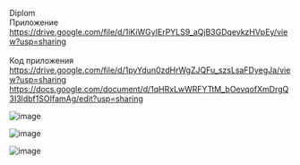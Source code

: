 
Diplom<br>
Приложение<br>
https://drive.google.com/file/d/1iKiWGyIErPYLS9_aQjB3GDqevkzHVpEy/view?usp=sharing<br><br>
Код приложения<br>
https://drive.google.com/file/d/1pyYdun0zdHrWgZJQFu_szsLsaFDyegJa/view?usp=sharing<br>
https://docs.google.com/document/d/1qHRxLwWRFYTtM_bOevqofXmDrgQ3I3ldbf1SOIfamAg/edit?usp=sharing<br>

![image](https://github.com/user-attachments/assets/d8b32d22-a6f1-4e2b-967b-c458d58ea239)


![image](https://github.com/user-attachments/assets/c59605b8-8846-4d40-8eec-d9359408b630)

![image](https://github.com/user-attachments/assets/a9716246-c9da-4b20-b91f-157ae4a6d970)







